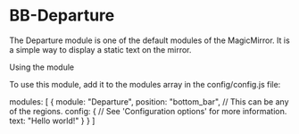 # BB-Departure

The Departure module is one of the default modules of the MagicMirror. It is a simple way to display a static text on the mirror.

Using the module

To use this module, add it to the modules array in the config/config.js file:

modules: [
	{
		module: "Departure",
		position: "bottom_bar",	// This can be any of the regions.
		config: {
			// See 'Configuration options' for more information.
			text: "Hello world!"
		}
	}
]
